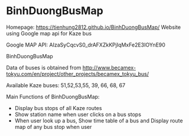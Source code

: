 # BinhDuongBusMap

Homepage: https://tienhung2812.github.io/BinhDuongBusMap/
Website using Google map api for Kaze bus

Google MAP API: AIzaSyCqcvS0_drAFXZkKPjIqMxFe2E3IOYnE90 

BinhDuongBusMap

Data of buses is obtained from http://www.becamex-tokyu.com/en/project/other_projects/becamex_tokyu_bus/

Available Kaze buses: 51,52,53,55, 39, 66, 68, 67


Main Functions of BinhDuongBusMap:
- Display bus stops of all Kaze routes
- Show station name when user clicks on a bus stops
- When user look up a bus, Show time table of a bus and Display route map of any bus stop when user 
